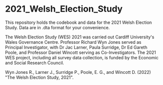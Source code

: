 # 2021_Welsh_Election_Study
This repository holds the codebook and data for the 2021 Welsh Election Study. Data are in .dta format for your convenience.

The Welsh Election Study (WES) 2021 was carried out Cardiff University's Wales Governance Centre. Professor Richard Wyn Jones served as Principal Investigator, with Dr Jac Larner, Paula Surridge, Dr Ed Gareth Poole, and Professor Daniel Wincott serving as Co-Investigators. The 2021 WES project, including all survey data collection, is funded by the Economic and Social Research Council.

Wyn Jones R., Larner J., Surridge P., Poole, E. G., and Wincott D. (2022) "The Welsh Election Study, 2021". 
